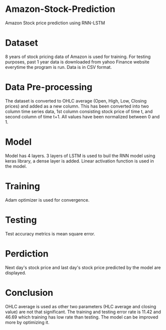 # Amazon-Stock-Prediction
Amazon Stock price prediction using RNN-LSTM
# Dataset
8 years of stock pricing data of Amazon is used for training. For testing purposes, past 1 year data is downloaded from yahoo Finance website everytime the program is run. Data is in CSV format. 
# Data Pre-processing
The dataset is converted to OHLC average (Open, High, Low, Closing prices) and added as a new column. This has been converted into two column time series data, 1st column consisting stock price of time t, and second column of time t+1. All values have been normalized between 0 and 1.
# Model
Model has 4 layers. 3 layers of LSTM is used to buil the RNN model using keras library, a dense layer is added. Linear activation function is used in the model.
# Training
Adam optimizer is used for convergence. 
# Testing
Test accuracy metrics is mean square error.
# Perdiction
Next day's stock price and last day's stock price predicted by the model are displayed.
# Conclusion
OHLC average is used as other two parameters (HLC average and closing value) are not that significant. The training and testing error rate is 11.42 and 46.69 which training has low rate than testing. The model can be improved more by optimizing it.

